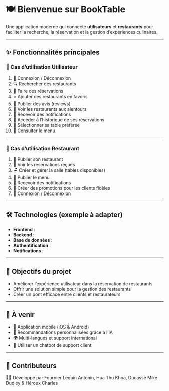 # 🍽️ Bienvenue sur **BookTable**

Une application moderne qui connecte **utilisateurs** et **restaurants** pour faciliter la recherche, la réservation et la gestion d’expériences culinaires.

---

## ✨ Fonctionnalités principales

### 👤 Cas d’utilisation **Utilisateur**

1. 🔑 Connexion / Déconnexion
2. 🔍 Rechercher des restaurants
3. 📅 Faire des réservations
4. ⭐ Ajouter des restaurants en favoris
5. 📝 Publier des avis (reviews)
6. 📍 Voir les restaurants aux alentours
7. 🔔 Recevoir des notifications
8. 📜 Accéder à l’historique de ses réservations
9. 🍴 Sélectionner sa table préférée
10. 📖 Consulter le menu

---

### 🍴 Cas d’utilisation **Restaurant**

1. 🏢 Publier son restaurant
2. 📅 Voir les réservations reçues
3. 🪑 Créer et gérer la salle (tables disponibles)
4. 📖 Publier le menu
5. 🔔 Recevoir des notifications
6. 🎁 Créer des promotions pour les clients fidèles
7. 🔑 Connexion / Déconnexion

---

## 🛠️ Technologies (exemple à adapter)

- **Frontend** :
- **Backend** : 
- **Base de données** :
- **Authentification** :
- **Notifications** :

---

## 🚀 Objectifs du projet

- Améliorer l’expérience utilisateur dans la réservation de restaurants
- Offrir une solution simple pour la gestion des restaurants
- Créer un pont efficace entre clients et restaurateurs

---

## 📌 À venir

- 📲 Application mobile (iOS & Android)
- 🧠 Recommandations personnalisées grâce à l’IA
- 🌍 Multi-langues et support international
- 🤖 Utiliser un chatbot de support client

---

## 🤝 Contributeurs

👨‍💻 Développé par Fournier Lequin Antonin, Hua Thu Khoa, Ducasse Mike Dudley & Héroux Charles
